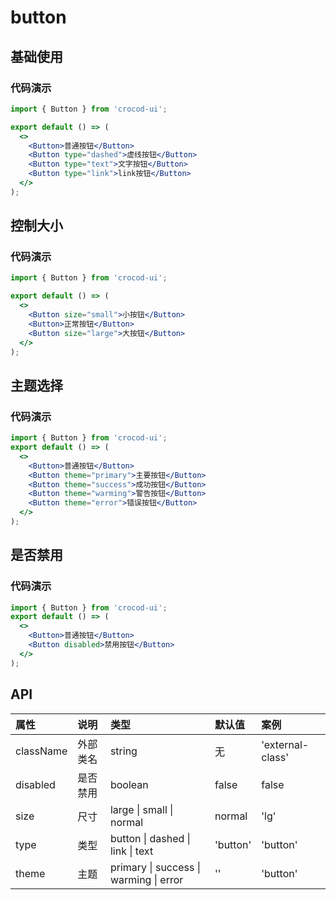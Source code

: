 # button

## 基础使用

### 代码演示

```jsx
import { Button } from 'crocod-ui';

export default () => (
  <>
    <Button>普通按钮</Button>
    <Button type="dashed">虚线按钮</Button>
    <Button type="text">文字按钮</Button>
    <Button type="link">link按钮</Button>
  </>
);
```

## 控制大小

### 代码演示

```jsx
import { Button } from 'crocod-ui';

export default () => (
  <>
    <Button size="small">小按钮</Button>
    <Button>正常按钮</Button>
    <Button size="large">大按钮</Button>
  </>
);
```

## 主题选择

### 代码演示

```jsx
import { Button } from 'crocod-ui';
export default () => (
  <>
    <Button>普通按钮</Button>
    <Button theme="primary">主要按钮</Button>
    <Button theme="success">成功按钮</Button>
    <Button theme="warming">警告按钮</Button>
    <Button theme="error">错误按钮</Button>
  </>
);
```

## 是否禁用

### 代码演示

```jsx
import { Button } from 'crocod-ui';
export default () => (
  <>
    <Button>普通按钮</Button>
    <Button disabled>禁用按钮</Button>
  </>
);
```

## API

| 属性      | 说明     | 类型                                   | 默认值   | 案例             |
| :-------- | :------- | :------------------------------------- | :------- | :--------------- |
| className | 外部类名 | string                                 | 无       | 'external-class' |
| disabled  | 是否禁用 | boolean                                | false    | false            |
| size      | 尺寸     | large \| small \| normal               | normal   | 'lg'             |
| type      | 类型     | button \| dashed \| link \| text       | 'button' | 'button'         |
| theme     | 主题     | primary \| success \| warming \| error | ''       | 'button'         |
